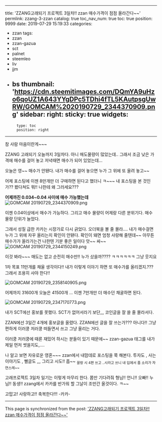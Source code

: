 
---
title: 'ZZANG고래되기 프로젝트 3일차!!  zzan 매수가격이  점점 올라간다~~'
permlink: zzang-3-zzan
catalog: true
toc_nav_num: true
toc: true
position: 9999
date: 2019-07-29 15:19:33
categories:
- zzan
tags:
- zzan
- zzan-gazua
- sct
- palnet
- steemleo
- liv
- jjm
- bs
thumbnail: 'https://cdn.steemitimages.com/DQmYA9uHzo6qoUZ1A643YYgDPc5TDhi4fTL5KAutpsgUwRW/GOMCAM%2020190729_2344370909.png'
sidebar:
    right:
        sticky: true
widgets:
    -
        type: toc
        position: right
---


참 사람 마음이란게~~~

ZZANG 고래되기 오늘까지 3일차다. 
아니 매도물량이 많았는데.. 그래서 조금 낮은 가격에
매수를 걸어 놓고 저녁때면 매수가 되어 있었는데...

오늘은 영~~ 매수가 안됀다. 
내가 매수를 걸어 놓으면 누가 그 위에 또 올려 놓고~~

어제 포스팅에 이젠 8만개만 더 구매하면 된다고
했더니 ㅋ~~~ 내 포스팅을 본 것인가?? 
봤다쳐도 뭐!!    나한테 왜 그러세요???

**어제까진 0.034~0.04 사이에 매수 가능했는데**
![GOMCAM 20190729_2344370909.png](https://cdn.steemitimages.com/DQmYA9uHzo6qoUZ1A643YYgDPc5TDhi4fTL5KAutpsgUwRW/GOMCAM%2020190729_2344370909.png)

이젠 0.04이상에서 매수가 가능하다.
그리고 매수 물량이 어제랑 다른 분위기다.
매수 물량 단위가 늘었다. 

그래서 성질 급한 카카는 시장가로 다시 긁었다. 
오더북을 볼 줄 몰라....  내가 매수걸면 누가 그 위에 자꾸 올리는지
확인이 안됀다. 확인이 돼면 엄청 사랑해 줄텐데~~
아무튼 매수가가 올라가는건 나한텐 기분 좋은 일이다
앗~~ 싸~~
![GOMCAM 20190729_2344150249.png](https://cdn.steemitimages.com/DQmarq8WSWn8Xg2v7Yoz915b7yqR91CLYKhyfQacjirNZ5N/GOMCAM%2020190729_2344150249.png)

이것 봐라~~~ 매도는 없고 순전히 매수만!!
누가 샀을까????  ㅋㅋㅋㅋㅋㅋ 그냥 웃지요

1차 목표 11만개를 채울 생각이다!! 
내가 이렇게 이야기 하면 또 매수가를 올리겠지.???
그래서 조용히 사야 한다!!

![GOMCAM 20190729_2358140905.png](https://cdn.steemitimages.com/DQme1JYbsYhXwyLpKzhcVZBBX5uQJ8rmSjS6Ec1VA2fgxTN/GOMCAM%2020190729_2358140905.png)

어제까지 31600개 오늘은 41500개 ... 
이젠 7만개만 더 매수던 채굴하면 된다.

![GOMCAM 20190729_2347170773.png](https://cdn.steemitimages.com/DQmP4ZFPnpejYfnwA3UwSmdFxnGpUHXEU4trZPMny8p3q14/GOMCAM%2020190729_2347170773.png)

내가 SCT에선 홍보를 못했다. 
SCT가 없어서라기 보단,,, 코인글을 잘 쓸 줄 몰라서다.

ZZAN에선 3일간 4개에 홍보글을 올렸다.
ZZAN에선 글을 잘 쓰는가???  아니다!! 그냥 편하게 이러쿵 저러쿵
떠들면서 쓰고 그냥 올리는 거다. 

이러쿵 저러쿵에 때론 재밌어 하시는 분들이 있기 때문에~~
zzan-gazua 태그를 내가 제일 먼저 썻을지도,....

나 알고 보면 자유로운 영혼~~~ zzan에서 내맘데로 포스팅을 쭉 해본다.
투자도 , 사는 이야기도 , 뻘글도 ,,, 그리고 시도!!  풉~~ 
<sub> 꼴랑 시 4편 쓰고 ..시라고 쓰니 내 입에서 풉 소리가 자연스레~~</sub>

고래프로젝트 3일차 일기는 이렇게 마무리 한다.
쫌만 기다려줘  형님!! 언니!! 오빠!! 누님!! 동생!!
zzang에서 카카를 반가워 할 그날이 조만간 올것이다.  ㅋ~~

고맙고! 사랑하고!!  축복한다!!!  -카카-

- - -

This page is synchronized from the post: ['ZZANG고래되기 프로젝트 3일차!!  zzan 매수가격이  점점 올라간다~~'](https://steemit.com/@kibumh/zzang-3-zzan)
